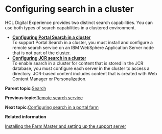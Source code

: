 # Configuring search in a cluster

HCL Digital Experience provides two distinct search capabilities. You can use both types of search capabilities in a clustered environment.

-   **[Configuring Portal Search in a cluster](../config/clus_psearch.md)**  
To support Portal Search in a cluster, you must install and configure a remote search service on an IBM WebSphere Application Server node that is not part of the cluster.
-   **[Configuring JCR search in a cluster](../config/config_jcr_search_clus.md)**  
To enable search in a cluster for content that is stored in the JCR database, you must configure each server in the cluster to access a directory. JCR-based content includes content that is created with Web Content Manager or Personalization.

**Parent topic:**[Search](../wcm/wcm_dev_search.md)

**Previous topic:**[Remote search service](../admin-system/srcusgrmtsrchsrv.md)

**Next topic:**[Configuring search in a portal farm](../install/config_search_farm.md)

**Related information**  


[Installing the Farm Master and setting up the support server](../install/set_portal_farm_master.md)

